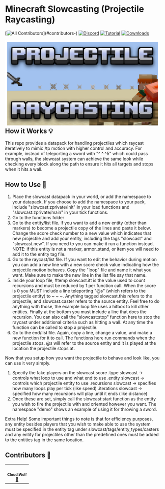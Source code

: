 # Minecraft Slowcasting (Projectile Raycasting)
<!-- ALL-CONTRIBUTORS-BADGE:START - Do not remove or modify this section -->
[![All Contributors](https://img.shields.io/badge/all_contributors-2-orange.svg?)](#contributors-)
[![Discord](https://img.shields.io/badge/Discord-⛓-blue.svg)](https://discord.gg/VzjQ7kFKqD)
[![Tutorial](https://img.shields.io/badge/Tutorial-▶-red.svg)](https://www.youtube.com/watch?v=z4tvTrqhBZE)
[![Downloads](https://img.shields.io/github/downloads/CloudWolfYT/MC-GUIFramework/total.svg)](https://github.com/CloudWolfYT/MC-GUIFramework/releases)
<!-- ALL-CONTRIBUTORS-BADGE:END -->
<img src="images/social.png"
     alt="Social Image"
     style="float: left; margin-right: 10px;" />

## How it Works 💡
<!-- prettier-ignore-start -->
<!-- markdownlint-disable -->
This repo provides a datapack for handling projectiles which raycast iteratively to mimic /tp motion with higher control and accuracy. For example, instead of teleporting a sword with "^ ^ ^5" which could pass through walls, the slowcast system can achieve the same look while checking every block along the path to ensure it hits all targets and stops when it hits a wall.
<!-- markdownlint-enable -->
<!-- prettier-ignore-end -->

## How to Use 📝
<!-- prettier-ignore-start -->
<!-- markdownlint-disable -->

1. Place the slowcast datapack in your world, or add the namespace to your datapack. If you choose to add the namespace to your pack, include "slowcast:zprivate/init" in your load functions and "slowcast:zprivate/main" in your tick functions.
2. Go to the functions folder
3. Go to the entity/list file. If you want to add a new entity (other than markers) to become a projectile copy of the lines and paste it below. Change the score check number to a new value which indicates that new projectile and add your entity, including the tags "slowcast" and "slowcast.new". If you need to you can make it run a function instead. NOTE: if this entity is not a marker, armor_stand, or item you will need to add it to the entity tag file.
4. Go to the raycast/list file. If you want to edit the behavior during motion you can add a new line with a new score check value indicating how the projectile motion behaves. Copy the "loop" file and name it what you want. Make sure to make the new line in the list file say that name.
5. Inside your loop file, #temp slowcast.itt is the value used to count recursions and must be reduced by 1 per function call. When the score is 0 you MUST include a line teleporting "@s" (which refers to the projectile entity) to ~ ~ ~. Anything tagged slowcast.this refers to the projectile, and slowcast.caster refers to the source entity. Feel free to do anything with those, the example loop file uses a hitbox to kill other entities. Finally at the bottom you must include a line that does the recursion. You can also call the "slowcast:stop" function here to stop the raycast under additional criteria such as hitting a wall. At any time the function can be called to stop a projectile.
6. Go to the end/list file. Again, copy a line, change a value, and make a new function for it to call. The functions here run commands when the projectile stops. @s will refer to the source entity and it is played at the location the projectile stops at.

Now that you setup how you want the projectile to behave and look like, you can use it very simply.
1. Specify the fake players on the slowcast score
     .type slowcast       -> controls what loop to use and what end to use
     .entity slowcast     -> controls which projectile entity to use
     .recursions slowcast -> specifies how many loops play per tick (like speed)
     .iterations slowcast -> specified how many recursions will play until it ends (like distance)
2. Once these are set, simply call the slowcast:start function as the entity you wish to fire the projectile with and oriented however you want. The namespace "demo" shows an example of using it for throwing a sword.

Extra Help!
Some important things to note is that for efficiency purposes, any entity besides players that you wish to make able to use the system must be specified in the entity tag under slowcast/tags/entity_types/casters and any entity for projectiles other than the predefined ones must be added to the entities tag in the same location.
<!-- markdownlint-enable -->
<!-- prettier-ignore-end -->

## Contributors 🧱
<!-- prettier-ignore-start -->
<!-- markdownlint-disable -->
<table>
  <tr>
    <td align="center"><a href="https://github.com/CloudWolfYT"><img src="https://avatars.githubusercontent.com/u/64243799?v=4" width="100px;" alt=""/><br /><sub><b>Cloud Wolf</b></sub></a><br /><a href="#" title="Project Creator">🔨</a></td>
  </tr>
</table>

<!-- markdownlint-enable -->
<!-- prettier-ignore-end -->
